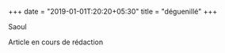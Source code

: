 +++
date = "2019-01-01T:20:20+05:30"
title = "déguenillé"
+++

Saoul
<!--more-->
Article en cours de rédaction

> 